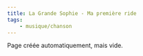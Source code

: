 ```yaml
---
title: La Grande Sophie - Ma première ride
tags:
    - musique/chanson
---
```


Page créée automatiquement, mais vide.
